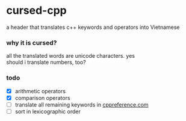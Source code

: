 # cursed-cpp
a header that translates c++ keywords and operators into Vietnamese<br>

### why it is cursed?
all the translated words are unicode characters. yes<br>
should i translate numbers, too?

### todo
- [x] arithmetic operators
- [x] comparison operators
- [ ] translate all remaining keywords in [cppreference.com](https://en.cppreference.com/w/cpp/keyword)
- [ ] sort in lexicographic order
